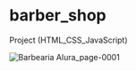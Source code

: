 # barber_shop
 Project (HTML_CSS_JavaScript)
 
![Barbearia Alura_page-0001](https://user-images.githubusercontent.com/103454831/184505297-d782700f-8788-4721-b9d6-f9bb4994a1a5.jpg)
